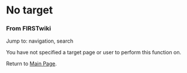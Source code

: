 # No target

### From FIRSTwiki

Jump to: navigation, search

You have not specified a target page or user to perform this function on.

Return to [Main Page](Main_Page "Main Page" ).

